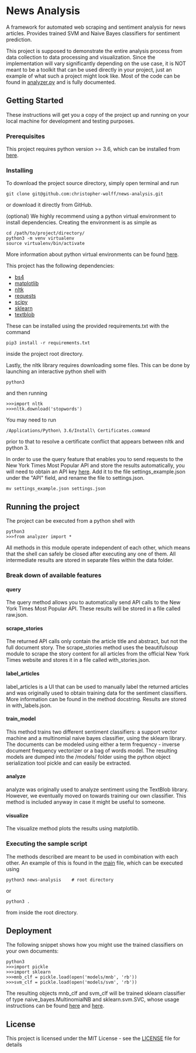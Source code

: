 # News Analysis

A framework for automated web scraping and sentiment analysis for news articles. Provides trained SVM and Naive Bayes classifiers for sentiment prediction.

This project is supposed to demonstrate the entire analysis process from data collection to data processing and visualization. Since the implementation will vary significantly depending on the use case, it is NOT meant to be a toolkit that can be used directly in your project, just an example of what such a project might look like. Most of the code can be found in [analyzer.py](analyzer.py) and is fully documented.

## Getting Started

These instructions will get you a copy of the project up and running on your local machine for development and testing purposes.

### Prerequisites

This project requires python version >= 3.6, which can be installed from [here](https://www.python.org/downloads/).

### Installing

To download the project source directory, simply open terminal and run
```
git clone git@github.com:christopher-wolff/news-analysis.git
```
or download it directly from GitHub.

(optional) We highly recommend using a python virtual environment to install dependencies. Creating the environment is as simple as
```
cd /path/to/project/directory/
python3 -m venv virtualenv
source virtualenv/bin/activate
```
More information about python virtual environments can be found [here](https://virtualenv.pypa.io/en/stable/userguide/).

This project has the following dependencies:
* [bs4](https://www.crummy.com/software/BeautifulSoup/)
* [matplotlib](https://matplotlib.org/)
* [nltk](http://www.nltk.org/)
* [requests](http://docs.python-requests.org/en/master/)
* [scipy](https://www.scipy.org/)
* [sklearn](http://scikit-learn.org/)
* [textblob](https://pypi.python.org/pypi/textblob)

These can be installed using the provided requirements.txt with the command
```
pip3 install -r requirements.txt
```
inside the project root directory.

Lastly, the nltk library requires downloading some files. This can be done by launching an interactive python shell with
```
python3
```
and then running
```
>>>import nltk
>>>nltk.download('stopwords')
```
You may need to run
```
/Applications/Python\ 3.6/Install\ Certificates.command
```
prior to that to resolve a certificate conflict that appears between nltk and python 3.

In order to use the query feature that enables you to send requests to the New York Times Most Popular API and store the results automatically, you will need to obtain an API key [here](https://developer.nytimes.com/signup). Add it to the file settings_example.json under the "API" field, and rename the file to settings.json.
```
mv settings_example.json settings.json
```

## Running the project

The project can be executed from a python shell with
```
python3
>>>from analyzer import *
```

All methods in this module operate independent of each other, which means that the shell can safely be closed after executing any one of them. All intermediate results are stored in separate files within the data folder.

### Break down of available features
#### query
The query method allows you to automatically send API calls to the New York Times Most Popular API. These results will be stored in a file called raw.json.

#### scrape_stories
The returned API calls only contain the article title and abstract, but not the full document story. The scrape_stories method uses the beautifulsoup module to scrape the story content for all articles from the official New York Times website and stores it in a file called with_stories.json.

#### label_articles
label_articles is a UI that can be used to manually label the returned articles and was originally used to obtain training data for the sentiment classifiers. More information can be found in the method docstring. Results are stored in with_labels.json.

#### train_model
This method trains two different sentiment classifiers: a support vector machine and a multinomial naive bayes classifier, using the sklearn library. The documents can be modeled using either a term frequency - inverse document frequency vectorizer or a bag of words model. The resulting models are dumped into the /models/ folder using the python object serialization tool pickle and can easily be extracted.

#### analyze
analyze was originally used to analyze sentiment using the TextBlob library. However, we eventually moved on towards training our own classifier. This method is included anyway in case it might be useful to someone.

#### visualize
The visualize method plots the results using matplotlib.

### Executing the sample script
The methods described are meant to be used in combination with each other. An example of this is found in the [main](__main__.py) file, which can be executed using
```
python3 news-analysis    # root directory
```
or
```
python3 .
```
from inside the root directory.

## Deployment

The following snippet shows how you might use the trained classifiers on your own documents:
```
python3
>>>import pickle
>>>import sklearn
>>>mnb_clf = pickle.load(open('models/mnb', 'rb'))
>>>svm_clf = pickle.load(open('models/svm', 'rb'))
```
The resulting objects mnb_clf and svm_clf will be trained sklearn classifier of type naive_bayes.MultinomialNB and sklearn.svm.SVC, whose usage instructions can be found [here](http://scikit-learn.org/stable/modules/generated/sklearn.svm.SVC.html) and [here](http://scikit-learn.org/stable/modules/generated/sklearn.naive_bayes.MultinomialNB.html).

## License

This project is licensed under the MIT License - see the [LICENSE](LICENSE) file for details

